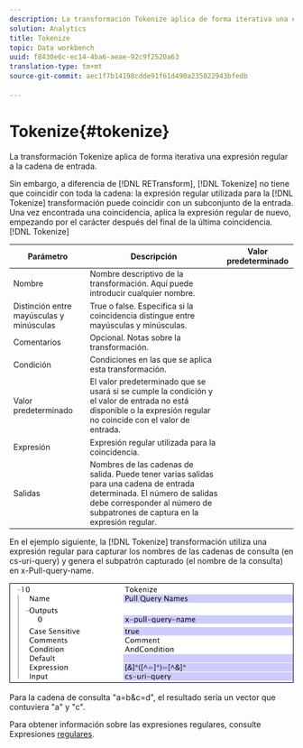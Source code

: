 ```yaml
---
description: La transformación Tokenize aplica de forma iterativa una expresión regular a la cadena de entrada.
solution: Analytics
title: Tokenize
topic: Data workbench
uuid: f8430e6c-ec14-4ba6-aeae-92c9f2520a63
translation-type: tm+mt
source-git-commit: aec1f7b14198cdde91f61d490a235022943bfedb

---
```



# Tokenize{#tokenize}

La transformación Tokenize aplica de forma iterativa una expresión regular a la cadena de entrada.

Sin embargo, a diferencia de [!DNL RETransform], [!DNL Tokenize] no tiene que coincidir con toda la cadena: la expresión regular utilizada para la [!DNL Tokenize] transformación puede coincidir con un subconjunto de la entrada. Una vez encontrada una coincidencia, aplica la expresión regular de nuevo, empezando por el carácter después del final de la última coincidencia. [!DNL Tokenize]

| Parámetro | Descripción | Valor predeterminado |
|---|---|---|
| Nombre | Nombre descriptivo de la transformación. Aquí puede introducir cualquier nombre. |  |
| Distinción entre mayúsculas y minúsculas | True o false. Especifica si la coincidencia distingue entre mayúsculas y minúsculas. |  |
| Comentarios | Opcional. Notas sobre la transformación. |  |
| Condición | Condiciones en las que se aplica esta transformación. |  |
| Valor predeterminado | El valor predeterminado que se usará si se cumple la condición y el valor de entrada no está disponible o la expresión regular no coincide con el valor de entrada. |  |
| Expresión | Expresión regular utilizada para la coincidencia. |  |
| Salidas | Nombres de las cadenas de salida. Puede tener varias salidas para una cadena de entrada determinada. El número de salidas debe corresponder al número de subpatrones de captura en la expresión regular. |  |

En el ejemplo siguiente, la [!DNL Tokenize] transformación utiliza una expresión regular para capturar los nombres de las cadenas de consulta (en cs-uri-query) y genera el subpatrón capturado (el nombre de la consulta) en x-Pull-query-name.

![](assets/cfg_TransformationType_Tokenize.png)

Para la cadena de consulta &quot;a=b&amp;c=d&quot;, el resultado sería un vector que contuviera &quot;a&quot; y &quot;c&quot;.

Para obtener información sobre las expresiones regulares, consulte Expresiones [regulares](../../../../../home/c-dataset-const-proc/c-reg-exp.md#concept-070077baa419475094ef0469e92c5b9c).
